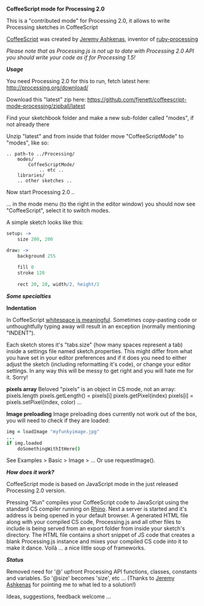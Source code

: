 **CoffeeScript mode for Processing 2.0**

This is a "contributed mode" for Processing 2.0, it allows to write Processing sketches in CoffeeScript

[CoffeeScript](http://coffeescript.org/) was created by [Jeremy Ashkenas](https://github.com/jashkenas), inventor of [ruby-processing](https://github.com/jashkenas/ruby-processing)

*Please note that as Processing.js is not up to date with Processing 2.0 API you should write your code as if for Processing 1.5!*

***Usage***

You need Processing 2.0 for this to run, fetch latest here:
http://processing.org/download/

Download this "latest" zip here:
https://github.com/fjenett/coffeescript-mode-processing/zipball/latest

Find your sketchbook folder and make a new sub-folder called "modes", if not already there

Unzip "latest" and from inside that folder move "CoffeeScriptMode" to "modes", like so:
```
.. path-to ../Processing/
    modes/
        CoffeeScriptMode/
            .. etc ..
	libraries/
	.. other sketches ..
```

Now start Processing 2.0 ..

... in the mode menu (to the right in the editor window) you should now see "CoffeeScript", select it to switch modes.

A simple sketch looks like this:
```coffeescript
setup: ->
    size 200, 200

draw: ->
    background 255
    
    fill 0
    stroke 120
    
    rect 20, 20, width/2, height/2
```

***Some specialties***

**Indentation**

In CoffeeScript [whitespace is meaningful](http://coffeescript.org/#language). Sometimes copy-pasting code or unthoughtfully typing away will result in an exception (normally mentioning "INDENT").

Each sketch stores it's "tabs.size" (how many spaces represent a tab) inside a settings file named sketch.properties. This might differ from what you have set in your editor preferences and if it does you need to either adjust the sketch (including reformatting it's code), or change your editor settings. In any way this will be messy to get right and you will hate me for it. Sorry!

**pixels array**
Beloved "pixels" is an object in CS mode, not an array:
pixels.length 		pixels.getLength()
= pixels[i]			pixels.getPixel(index)
pixels[i] = 		pixels.setPixel(index, color)
...

**Image preloading**
Image preloading does currently not work out of the box, you will need to check if they are loaded:
```coffeescript
img = loadImage "myfunkyimage.jpg"
...
if img.loaded
	doSomethingWithItHere()
```
See Examples > Basic > Image > ...
Or use requestImage().


***How does it work?***

CoffeeScript mode is based on JavaScript mode in the just released Processing 2.0 version.

Pressing "Run" compiles your CoffeeScript code to JavaScript using the standard CS compiler running on [Rhino](https://github.com/mozilla/rhino). Next a server is started and it's address is being opened in your default browser. A generated HTML file along with your compiled CS code, Processing.js and all other files to include is being served from an export folder from inside your sketch's directory. The HTML file contains a short snippet of JS code that creates a blank Processing.js instance and mixes your compiled CS code into it to make it dance. Voilà ... a nice little soup of frameworks.

***Status***

Removed need for '@' upfront Processing API functions, classes, constants and variables. So '@size' becomes 'size', etc ...
(Thanks to [Jeremy Ashkenas](https://github.com/jashkenas) for pointing me to what led to a solution!)

Ideas, suggestions, feedback welcome ...



